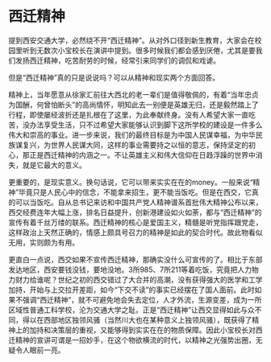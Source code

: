 # 西迁精神

提到西安交通大学，必然绕不开“西迁精神”。从对外口径到新生教育，大家会在校园里听到无数次小宝校长在演讲中提到。很多时候我们都会感到厌倦，尤其是要我们发扬西迁精神，吃苦耐劳的时候，经常引来同学们的调侃和戏谑。

但是“西迁精神”真的只是说说吗？可以从精神和现实两个方面回答。&#x20;

精神上，当年愿意从徐家汇前往大西北的老一辈们是值得敬佩的，有着“当年忠贞为国酬，何曾怕断头”的高尚情怀，明知此去一别便是英雄无归，还是毅然踏上了行程，即使屡经波折还是扎根在了这里，为此奉献终身。没有人希望大家一直吃苦，没办法享受生活，只不过希望大家能够认识到脚下这所学校的建设是一件多么伟大和崇高的事业。进一步来说，我们的最终目标是为中国人民谋幸福，为中华民族谋复兴，为世界人民谋大同，这样的事业需要持之以恒的意志，保持坚定的初心，那正是西迁精神的内涵之一。不让英雄主义和伟大信仰在日趋浮躁的世界中消失，就是它最大的意义。

更重要的，是现实意义。换句话说，它可以带来实实在在的money。一般来说“精神”毕竟只是人民心中的信念，不能拿来招生，更不能当饭吃。但是在西交，它真的可以当饭吃。自从总书记来访和中国共产党人精神谱系首批伟大精神公布以来，西交经费连年大幅上涨，排名日益提升，创新港建设如火如荼，都与“西迁精神”的宣传有着千丝万缕的联系。西迁精神的核心是爱国主义，精髓是听党指挥跟党走，这样政治上天然正确的，情感上颇具号召力的精神是如此的契合时代。故此物看似无用，实则颇为有用。

更直白一点说，西交如果不宣传西迁精神，那确实没什么可宣传的了。相比于东部发达地区，西安要钱没钱，要地没地。3所985、7所211等着吃饭，究竟把人力物力财力给谁呢？世纪之初的西交错过了大合并的高潮，没有获得强大的医学和工学加持，开始与上交拉开差距，如今“下交不读”的事实已经摆在了国人面前。此时如果不强调“西迁精神”，就不可避免地会失去定位，人才外流，生源变差，成为一所区域性普通工科学校，沦为交通大学之耻。正是“西迁精神”让西交显得如此与众不同，得以在西部地区独领风骚（当然川大也在某种意义上独领风骚），既获得了精神上的加持和决策层的重视，又能够得到实实在在的物质保障。因此小宝校长对西迁精神的宣讲可谓是一招妙手，在这个物欲横流的时代，以精神之光强势出圈，无疑令人眼前一亮。

